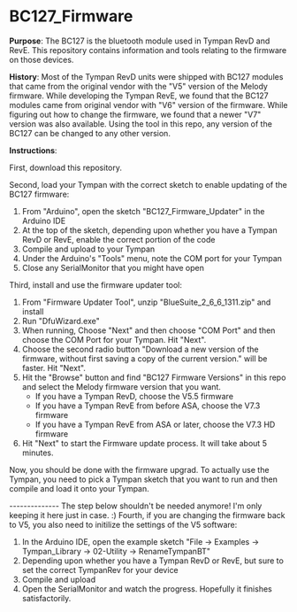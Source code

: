 BC127_Firmware
===========================

**Purpose**: The BC127 is the bluetooth module used in Tympan RevD and RevE.  This repository contains information and tools relating to the firmware on those devices.

**History**: Most of the Tympan RevD units were shipped with BC127 modules that came from the original vendor with the "V5" version of the Melody firmware.  While developing the Tympan RevE, we found that the BC127 modules came from original vendor with "V6" version of the firmware.  While figuring out how to change the firmware, we found that a newer "V7" version was also available.  Using the tool in this repo, any version of the BC127 can be changed to any other version.

**Instructions**: 

First, download this repository.

Second, load your Tympan with the correct sketch to enable updating of the BC127 firmware:
1. From "Arduino", open the sketch "BC127_Firmware_Updater" in the Arduino IDE
2. At the top of the sketch, depending upon whether you have a Tympan RevD or RevE, enable the correct portion of the code
3. Compile and upload to your Tympan
4. Under the Arduino's "Tools" menu, note the COM port for your Tympan
5. Close any SerialMonitor that you might have open
	
Third, install and use the firmware updater tool:
1. From "Firmware Updater Tool", unzip "BlueSuite_2_6_6_1311.zip" and install
2. Run "DfuWizard.exe"
3. When running, Choose "Next" and then choose "COM Port" and then choose the COM Port for your Tympan.  Hit "Next".
4. Choose the second radio button "Download a new version of the firmware, without first saving a copy of the current version." will be faster.  Hit "Next".
5. Hit the "Browse" button and find "BC127 Firmware Versions" in this repo and select the Melody firmware version that you want.
    - If you have a Tympan RevD, choose the V5.5 firmware
    - If you have a Tympan RevE from before ASA, choose the V7.3 firmware
    - If you have a Tympan RevE from ASA or later, choose the V7.3 HD firmware
6. Hit "Next" to start the Firmware update process.  It will take about 5 minutes.

Now, you should be done with the firmware upgrad.  To actually use the Tympan, you need to pick a Tympan sketch that you want to run and then compile and load it onto your Tympan.



-------------- The step below shouldn't be needed anymore!  I'm only keeping it here just in case. :)
Fourth, if you are changing the firmware back to V5, you also need to initilize the settings of the V5 software:
1. In the Arduino IDE, open the example sketch "File -> Examples -> Tympan_Library -> 02-Utility -> RenameTympanBT"
2. Depending upon whether you have a Tympan RevD or RevE, but sure to set the correct TympanRev for your device
3. Compile and upload
4. Open the SerialMonitor and watch the progress.  Hopefully it finishes satisfactorily.

